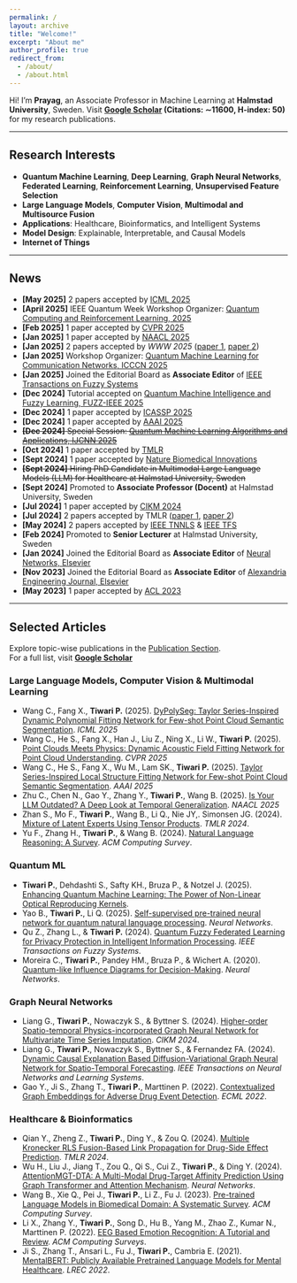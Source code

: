 ```yaml
---
permalink: /
layout: archive
title: "Welcome!"
excerpt: "About me"
author_profile: true
redirect_from: 
  - /about/
  - /about.html
---
```





Hi! I’m **Prayag**, an Associate Professor in Machine Learning at **Halmstad University**, Sweden. Visit **[Google Scholar](https://scholar.google.it/citations?hl=en&user=sDnmJ_YAAAAJ&view_op=list_works&sortby=pubdate) (Citations: ∼11600, H-index: 50)** for my research publications.

---

## Research Interests

- **Quantum Machine Learning**, **Deep Learning**, **Graph Neural Networks**, **Federated Learning**, **Reinforcement Learning**, **Unsupervised Feature Selection**  
- **Large Language Models**, **Computer Vision**, **Multimodal and Multisource Fusion**  
- **Applications**: Healthcare, Bioinformatics, and Intelligent Systems  
- **Model Design**: Explainable, Interpretable, and Causal Models  
- **Internet of Things**

---

## News
- **[May 2025]** 2 papers accepted by  [ICML 2025](https://icml.cc/Conferences/2025)
- **[April 2025]** IEEE Quantum Week Workshop Organizer: [Quantum Computing and Reinforcement Learning, 2025](https://2025.qcrl.io)
- **[Feb 2025]** 1 paper accepted by [CVPR 2025](https://cvpr.thecvf.com/virtual/2025/poster/32900)
- **[Jan 2025]** 1 paper accepted by [NAACL 2025](https://aclanthology.org/2025.naacl-long.381/)
- **[Jan 2025]** 2 papers accepted by *WWW 2025* ([paper 1](https://arxiv.org/abs/2402.07470), [paper 2](https://arxiv.org/abs/2409.12739))
- **[Jan 2025]** Workshop Organizer: [Quantum Machine Learning for Communication Networks,  ICCCN 2025](https://sites.google.com/view/qml-icccn2025/home)
- **[Jan 2025]** Joined the Editorial Board as **Associate Editor** of [IEEE Transactions on Fuzzy Systems](https://ieeexplore.ieee.org/xpl/RecentIssue.jsp?punumber=91)  
- **[Dec 2024]** Tutorial accepted on [Quantum Machine Intelligence and Fuzzy Learning, FUZZ-IEEE 2025](https://sites.google.com/view/qmi-fuzz-ieee-2025/home)
- **[Dec 2024]** 1 paper accepted by [ICASSP 2025](https://ieeexplore.ieee.org/abstract/document/10888912/)
- **[Dec 2024]** 1 paper accepted by [AAAI 2025](https://ojs.aaai.org/index.php/AAAI/article/view/32810)
- ~~**[Dec 2024]** Special Session: [Quantum Machine Learning Algorithms and Applications, IJCNN 2025](https://sites.google.com/view/qml-ijcnn-2025/home)~~
- **[Oct 2024]** 1 paper accepted by [TMLR](https://openreview.net/forum?id=SgxeJW4DGk)  
- **[Sept 2024]** 1 paper accepted by [Nature Biomedical Innovations](https://www.nature.com/articles/s44385-024-00003-9)  
- ~~**[Sept 2024]** Hiring PhD Candidate in Multimodal Large Language Models (LLM) for Healthcare at Halmstad University, Sweden~~ 
- **[Sept 2024]** Promoted to **Associate Professor (Docent)** at Halmstad University, Sweden  
- **[Jul 2024]** 1 paper accepted by [CIKM 2024](https://arxiv.org/abs/2405.10995)  
- **[Jul 2024]** 2 papers accepted by TMLR ([paper 1](https://openreview.net/forum?id=LNvbgBFPMt), [paper 2](https://openreview.net/forum?id=LCPzaR9mML))  
- **[May 2024]** 2 papers accepted by [IEEE TNNLS](https://ieeexplore.ieee.org/document/10589693) & [IEEE TFS](https://ieeexplore.ieee.org/document/10572363)  
- **[Feb 2024]** Promoted to **Senior Lecturer** at Halmstad University, Sweden  
- **[Jan 2024]** Joined the Editorial Board as **Associate Editor** of [Neural Networks, Elsevier](https://www.sciencedirect.com/journal/neural-networks/about/editorial-board)  
- **[Nov 2023]** Joined the Editorial Board as **Associate Editor** of [Alexandria Engineering Journal, Elsevier](https://www.sciencedirect.com/journal/alexandria-engineering-journal/about/editorial-board)  
- **[May 2023]** 1 paper accepted by [ACL 2023](https://aclanthology.org/2023.acl-long.419/)  

---


## Selected Articles

Explore topic-wise publications in the [Publication Section](https://prayagtiwari.github.io/publications/).  
For a full list, visit **[Google Scholar](https://scholar.google.it/citations?hl=en&user=sDnmJ_YAAAAJ&view_op=list_works&sortby=pubdate)**


### Large Language Models, Computer Vision & Multimodal Learning
- Wang C., Fang X., **Tiwari P.** (2025). [DyPolySeg: Taylor Series-Inspired Dynamic Polynomial Fitting Network for Few-shot Point Cloud Semantic Segmentation](https://cvpr.thecvf.com/virtual/2025/poster/32900).  *ICML 2025*
- Wang C., He S., Fang X., Han J., Liu Z., Ning X., Li W., **Tiwari P.** (2025). [Point Clouds Meets Physics: Dynamic Acoustic Field Fitting Network for Point Cloud Understanding](https://cvpr.thecvf.com/virtual/2025/poster/32900).  *CVPR 2025*
- Wang C., He S., Fang X., Wu M., Lam SK., **Tiwari P.** (2025). [Taylor Series-Inspired Local Structure Fitting Network for Few-shot Point Cloud Semantic Segmentation](https://ojs.aaai.org/index.php/AAAI/article/view/32810).  *AAAI 2025*
- Zhu C., Chen N., Gao Y., Zhang Y., **Tiwari P.**, Wang B. (2025). [Is Your LLM Outdated? A Deep Look at Temporal Generalization](https://aclanthology.org/2025.naacl-long.381/).  *NAACL 2025*
- Zhan S., Mo F., **Tiwari P.**, Wang B., Li Q., Nie JY,. Simonsen JG. (2024). [Mixture of Latent Experts Using Tensor Products](https://openreview.net/forum?id=SgxeJW4DGk). *TMLR 2024*.
- Yu F., Zhang H., **Tiwari P.**, & Wang B. (2024). [Natural Language Reasoning: A Survey](https://dl.acm.org/doi/abs/10.1145/3664194). *ACM Computing Survey*.  


### Quantum ML
- **Tiwari P.**, Dehdashti S., Safty KH., Bruza P., & Notzel J. (2025). [Enhancing Quantum Machine Learning: The Power of Non-Linear Optical Reproducing Kernels](https://arxiv.org/abs/2407.13809).
- Yao B., **Tiwari P.**, Li Q. (2025). [Self-supervised pre-trained neural network for quantum natural language processing](https://www.sciencedirect.com/science/article/abs/pii/S089360802400933X). *Neural Networks*.
- Qu Z., Zhang L., & **Tiwari P.** (2024). [Quantum Fuzzy Federated Learning for Privacy Protection in Intelligent Information Processing](https://ieeexplore.ieee.org/document/10572363). *IEEE Transactions on Fuzzy Systems*.
- Moreira C., **Tiwari P.**, Pandey HM., Bruza P., & Wichert A. (2020). [Quantum-like Influence Diagrams for Decision-Making](https://www.sciencedirect.com/science/article/pii/S0893608020302501). *Neural Networks*.


### Graph Neural Networks
- Liang G., **Tiwari P.**, Nowaczyk S., & Byttner S. (2024). [Higher-order Spatio-temporal Physics-incorporated Graph Neural Network for Multivariate Time Series Imputation](https://dl.acm.org/doi/10.1145/3627673.3679775). *CIKM 2024*.
- Liang G., **Tiwari P.**, Nowaczyk S., Byttner S., & Fernandez FA. (2024). [Dynamic Causal Explanation Based Diffusion-Variational Graph Neural Network for Spatio-Temporal Forecasting](https://ieeexplore.ieee.org/document/10589693). *IEEE Transactions on Neural Networks and Learning Systems*.
- Gao Y., Ji S., Zhang T., **Tiwari P.**,  Marttinen P. (2022). [Contextualized Graph Embeddings for Adverse Drug Event Detection](https://2022.ecmlpkdd.org/wp-content/uploads/2022/09/sub_626.pdf). *ECML 2022*. 


### Healthcare & Bioinformatics
- Qian Y., Zheng Z., **Tiwari P.**, Ding Y., & Zou Q. (2024). [Multiple Kronecker RLS Fusion-Based Link Propagation for Drug-Side Effect Prediction](https://openreview.net/forum?id=LCPzaR9mML). *TMLR 2024*.
- Wu H., Liu J., Jiang T., Zou Q., Qi S., Cui Z., **Tiwari P.**, & Ding Y. (2024). [AttentionMGT-DTA: A Multi-Modal Drug-Target Affinity Prediction Using Graph Transformer and Attention Mechanism](https://www.sciencedirect.com/science/article/pii/S089360802300641X). *Neural Networks*.
- Wang B., Xie Q., Pei J., **Tiwari P.**, Li Z., Fu J. (2023). [Pre-trained Language Models in Biomedical Domain: A Systematic Survey](https://dl.acm.org/doi/10.1145/3611651). *ACM Computing Survey*.  
- Li X., Zhang Y., **Tiwari P.**, Song D., Hu B., Yang M., Zhao Z., Kumar N., Marttinen P. (2022). [EEG Based Emotion Recognition: A Tutorial and Review](https://dl.acm.org/doi/full/10.1145/3524499). *ACM Computing Surveys*. 
- Ji S., Zhang T., Ansari L., Fu J., **Tiwari P.**, Cambria E. (2021). [MentalBERT: Publicly Available Pretrained Language Models for Mental Healthcare](https://aclanthology.org/2022.lrec-1.778/). *LREC 2022*.

